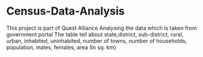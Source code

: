 # Census-Data-Analysis
This project is part of Quest Alliance
Analysing the data which is taken from government portal 
The table tell about state,district, sub-district, rural, urban, inhabited, uninhabited, number of towns, number of households, population, males, females, area (In sq. km)
